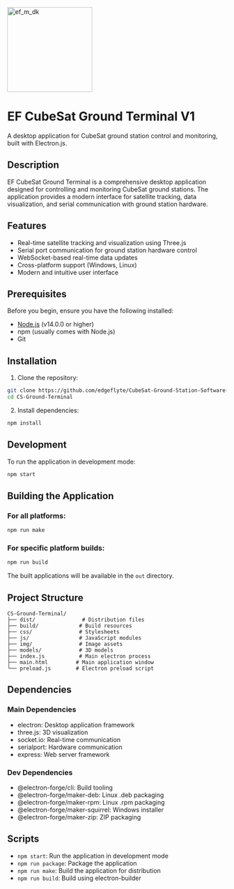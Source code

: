 <img width="195" alt="ef_m_dk" src="https://github.com/user-attachments/assets/022cc324-97a9-4243-9207-a897c58055ff" />


# EF CubeSat Ground Terminal V1

A desktop application for CubeSat ground station control and monitoring, built with Electron.js.

## Description

EF CubeSat Ground Terminal is a comprehensive desktop application designed for controlling and monitoring CubeSat ground stations. The application provides a modern interface for satellite tracking, data visualization, and serial communication with ground station hardware.

## Features

- Real-time satellite tracking and visualization using Three.js
- Serial port communication for ground station hardware control
- WebSocket-based real-time data updates
- Cross-platform support (Windows, Linux)
- Modern and intuitive user interface

## Prerequisites

Before you begin, ensure you have the following installed:
- [Node.js](https://nodejs.org/) (v14.0.0 or higher)
- npm (usually comes with Node.js)
- Git

## Installation

1. Clone the repository:
```bash
git clone https://github.com/edgeflyte/CubeSat-Ground-Station-Software-v1.git
cd CS-Ground-Terminal
```

2. Install dependencies:
```bash
npm install
```

## Development

To run the application in development mode:
```bash
npm start
```

## Building the Application

### For all platforms:
```bash
npm run make
```

### For specific platform builds:
```bash
npm run build
```

The built applications will be available in the `out` directory.

## Project Structure

```
CS-Ground-Terminal/
├── dist/               # Distribution files
├── build/             # Build resources
├── css/               # Stylesheets
├── js/                # JavaScript modules
├── img/               # Image assets
├── models/            # 3D models
├── index.js           # Main electron process
├── main.html         # Main application window
└── preload.js        # Electron preload script
```

## Dependencies

### Main Dependencies
- electron: Desktop application framework
- three.js: 3D visualization
- socket.io: Real-time communication
- serialport: Hardware communication
- express: Web server framework

### Dev Dependencies
- @electron-forge/cli: Build tooling
- @electron-forge/maker-deb: Linux .deb packaging
- @electron-forge/maker-rpm: Linux .rpm packaging
- @electron-forge/maker-squirrel: Windows installer
- @electron-forge/maker-zip: ZIP packaging

## Scripts

- `npm start`: Run the application in development mode
- `npm run package`: Package the application
- `npm run make`: Build the application for distribution
- `npm run build`: Build using electron-builder
